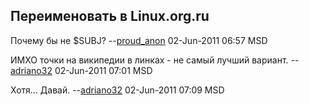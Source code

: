 ## Переименовать в Linux.org.ru

Почему бы не $SUBJ? --[proud_anon](User:proud_anon "wikilink")
02-Jun-2011 06:57 MSD

ИМХО точки на википедии в линках - не самый лучший вариант.
--[adriano32](User:adriano32 "wikilink") 02-Jun-2011 07:01 MSD

Хотя... Давай. --[adriano32](User:adriano32 "wikilink") 02-Jun-2011
07:09 MSD